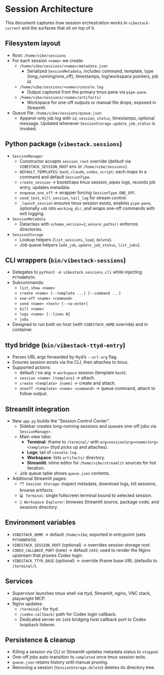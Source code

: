 # Session Architecture

This document captures how session orchestration works in `vibestack-current` and the surfaces that sit on top of it.

## Filesystem layout
- Root: `/home/vibe/sessions`
- For each session `<name>` we create:
  - `/home/vibe/sessions/<name>/metadata.json`
    - Serialized `SessionMetadata`, includes command, template, type (long_running/one_off), timestamps, log/workspace pointers, job id.
  - `/home/vibe/sessions/<name>/console.log`
    - Output captured from the primary tmux pane via `pipe-pane`.
  - `/home/vibe/sessions/<name>/artifacts/`
    - Workspace for one-off outputs or manual file drops; exposed in Streamlit.
- Queue file: `/home/vibe/sessions/queue.json`
  - Append-only job log with `id`, `session`, `status`, timestamps, optional message. Updated whenever `SessionStorage.update_job_status` is invoked.

## Python package (`vibestack.sessions`)
- `SessionManager`
  - Constructor accepts `session_root` override (default via `VIBESTACK_SESSION_ROOT` env or `/home/vibe/sessions`).
  - `DEFAULT_TEMPLATES`: `bash`, `claude`, `codex`, `script`; each maps to a command and default `SessionType`.
  - `create_session` → bootstraps tmux session, pipes logs, records job entry, updates metadata.
  - `enqueue_one_off` → wrapper forcing `SessionType.ONE_OFF`.
  - `send_text`, `kill_session`, `tail_log` for stream control.
  - `_launch_session` ensures tmux session exists, enables `pipe-pane`, optionally `cd`s into `working_dir`, and wraps one-off commands with exit logging.
- `SessionMetadata`
  - Dataclass with `schema_version=1`; `ensure_paths()` enforces directories.
- `SessionStorage`
  - Lookup helpers (`list_sessions`, `load`, `delete`).
  - Job queue helpers (`add_job`, `update_job_status`, `list_jobs`).

## CLI wrappers (`bin/vibestack-sessions`)
- Delegates to `python3 -m vibestack.sessions.cli` while injecting `PYTHONPATH`.
- Subcommands:
  - `list`, `show <name>`
  - `create <name> [--template ...] [--command ...]`
  - `one-off <name> <command>`
  - `send <name> <text> [--no-enter]`
  - `kill <name>`
  - `logs <name> [--lines N]`
  - `jobs`
- Designed to run both on host (with `VIBESTACK_HOME` override) and in container.

## ttyd bridge (`bin/vibestack-ttyd-entry`)
- Parses URL args forwarded by ttyd’s `--url-arg` flag.
- Ensures session exists via the CLI, then attaches to tmux.
- Supported actions:
  - default / no arg → `workspace` session (template `bash`).
  - `session <name> [template]` → attach.
  - `create <template> [name]` → create and attach.
  - `oneoff <template> <name> <command>` → queue command, attach to follow output.

## Streamlit integration
- New `app.py` builds the “Session Control Center”.
  - Sidebar creates long-running sessions and queues one-off jobs via `SessionManager`.
  - Main view tabs:
    - **Terminal**: iframe to `/terminal/` with `arg=session`/`arg=<name>`/`arg=<template>` (ttyd picks up and attaches).
    - **Logs**: tail of `console.log`.
    - **Workspace**: lists `artifacts/` directory.
    - **Streamlit**: inline editor for `/home/vibe/streamlit` sources for hot iteration.
  - Job queue table shows `queue.json` contents.
- Additional Streamlit pages:
  - `🗂️ Session Storage`: inspect metadata, download logs, kill sessions, browse artifacts.
  - `💻 Terminal`: single fullscreen terminal bound to selected session.
  - `📁 Workspace Explorer`: browses Streamlit source, package code, and sessions directory.

## Environment variables
- `VIBESTACK_HOME` → default `/home/vibe`; exported in entrypoint (sets `PYTHONPATH`).
- `VIBESTACK_SESSION_ROOT` (optional) → overrides session storage root.
- `CODEX_CALLBACK_PORT` (new) → default `1455`; used to render the Nginx upstream that proxies Codex login.
- `VIBESTACK_TTYD_BASE` (optional) → override iframe base URL (defaults to `/terminal/`).

## Services
- Supervisor launches tmux shell via ttyd, Streamlit, nginx, VNC stack, playwright MCP.
- Nginx updates:
  - `/terminal/` for ttyd.
  - `/codex-callback/` path for Codex login callback.
  - Dedicated server on `1456` bridging host callback port to Codex loopback listener.

## Persistence & cleanup
- Killing a session via CLI or Streamlit updates metadata status to `stopped`.
- One-off jobs auto-transition to `completed` once tmux session exits.
- `queue.json` retains history until manual pruning.
- Removing a session (`SessionStorage.delete`) deletes its directory tree.
